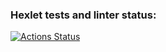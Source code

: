 ### Hexlet tests and linter status:
[![Actions Status](https://github.com/RSuarezwilli/fullstack-javascript-project-98/actions/workflows/hexlet-check.yml/badge.svg)](https://github.com/RSuarezwilli/fullstack-javascript-project-98/actions)